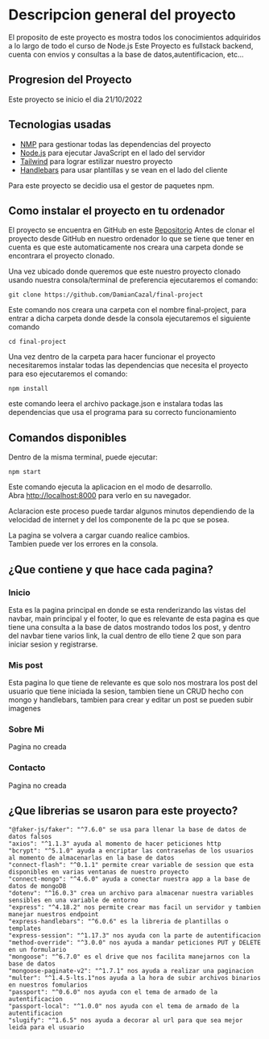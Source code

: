 # Descripcion general del proyecto

El proposito de este proyecto es mostra todos los conocimientos adquiridos a lo largo de todo el curso de Node.js
Este Proyecto es fullstack backend, cuenta con envios y consultas a la base de datos,autentificacion, etc...

## Progresion del Proyecto
Este proyecto se inicio el dia 21/10/2022

## Tecnologias usadas
- [NMP](https://www.npmjs.com/) para gestionar todas las dependencias del proyecto
- [Node.js](https://nodejs.org/es/) para ejecutar JavaScript en el lado del servidor
- [Tailwind](https://tailwindcss.com/) para lograr estilizar nuestro proyecto
- [Handlebars](https://handlebarsjs.com/) para usar plantillas y se vean en el lado del cliente

Para este proyecto se decidio usa el gestor de paquetes npm.

## Como instalar el proyecto en tu ordenador
El proyecto se encuentra en GitHub en este [Repositorio](https://github.com/DamianCazal/final-project)
Antes de clonar el proyecto desde GitHub en nuestro ordenador lo que se tiene que tener en cuenta es que este automaticamente nos creara una carpeta donde se encontrara el proyecto clonado.

Una vez ubicado donde queremos que este nuestro proyecto clonado usando nuestra consola/terminal de preferencia ejecutaremos el comando:

```
git clone https://github.com/DamianCazal/final-project
```
Este comando nos creara una carpeta con el nombre final-project, para entrar a dicha carpeta donde desde la consola ejecutaremos el siguiente comando
```
cd final-project
```
Una vez dentro de la carpeta para hacer funcionar el proyecto necesitaremos instalar todas las dependencias que necesita el proyecto para eso ejecutaremos el comando:
```
npm install
```
este comando leera el archivo package.json e instalara todas las dependencias que usa el programa para su correcto funcionamiento

## Comandos disponibles

Dentro de la misma terminal, puede ejecutar:

```
npm start
```

Este comando ejecuta la aplicacion en el modo de desarrollo.\
Abra [http://localhost:8000](http://localhost:8000) para verlo en su navegador.

Aclaracion este proceso puede tardar algunos minutos dependiendo de la velocidad de internet y del los componente de la pc que se posea.

La pagina se volvera a cargar cuando realice cambios.\
Tambien puede ver los errores en la consola.

## ¿Que contiene y que hace cada pagina?

### Inicio
Esta es la pagina principal en donde se esta renderizando las vistas del navbar, main principal y el footer, lo que es relevante de esta pagina es que tiene una consulta a la base de datos mostrando todos los post, y dentro del navbar tiene varios link, la cual dentro de ello tiene 2 que son para iniciar sesion y registrarse.
### Mis post
Esta pagina lo que tiene de relevante es que solo nos mostrara los post del usuario que tiene iniciada la sesion, tambien tiene un CRUD hecho con mongo y handlebars, tambien para crear y editar un post se pueden subir imagenes
### Sobre Mi
Pagina no creada
### Contacto
Pagina no creada
## ¿Que librerias se usaron para este proyecto?
    "@faker-js/faker": "^7.6.0" se usa para llenar la base de datos de datos falsos
    "axios": "^1.1.3" ayuda al momento de hacer peticiones http
    "bcrypt": "^5.1.0" ayuda a encriptar las contraseñas de los usuarios al momento de almacenarlas en la base de datos
    "connect-flash": "^0.1.1" permite crear variable de session que esta disponibles en varias ventanas de nuestro proyecto
    "connect-mongo": "^4.6.0" ayuda a conectar nuestra app a la base de datos de mongoDB
    "dotenv": "^16.0.3" crea un archivo para almacenar nuestra variables sensibles en una variable de entorno
    "express": "^4.18.2" nos permite crear mas facil un servidor y tambien manejar nuestros endpoint
    "express-handlebars": "^6.0.6" es la libreria de plantillas o templates
    "express-session": "^1.17.3" nos ayuda con la parte de autentificacion
    "method-override": "^3.0.0" nos ayuda a mandar peticiones PUT y DELETE en un formulario
    "mongoose": "^6.7.0" es el drive que nos facilita manejarnos con la base de datos
    "mongoose-paginate-v2": "^1.7.1" nos ayuda a realizar una paginacion
    "multer": "^1.4.5-lts.1"nos ayuda a la hora de subir archivos binarios en nuestros fomularios
    "passport": "^0.6.0" nos ayuda con el tema de armado de la autentificacion
    "passport-local": "^1.0.0" nos ayuda con el tema de armado de la autentificacion
    "slugify": "^1.6.5" nos ayuda a decorar al url para que sea mejor leida para el usuario
